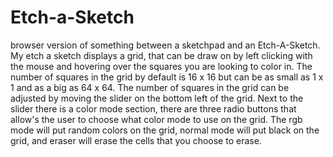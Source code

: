 # Etch-a-Sketch
browser version of something between a sketchpad and an Etch-A-Sketch.
My etch a sketch displays a grid, that can be draw on by left clicking with the mouse and 
hovering over the squares you are looking to color in. The number of squares in the grid by default is 16 x 16
but can be as small as 1 x 1 and as a big as 64 x 64. The number of squares in the grid can be adjusted by moving the slider on the bottom left of the grid. Next to the slider there is a color mode section, there are three radio buttons that allow's the user to choose what color mode to use on the grid. The rgb mode will put random colors on the grid, normal mode will put black on the grid, and eraser will erase the cells that you choose to erase. 
